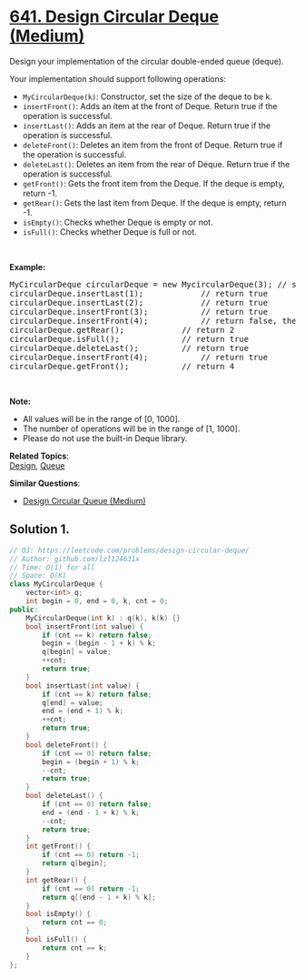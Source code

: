 # [641. Design Circular Deque (Medium)](https://leetcode.com/problems/design-circular-deque/)

<p>Design your implementation of the circular double-ended queue (deque).</p>

<p>Your implementation should support following operations:</p>

<ul>
	<li><code>MyCircularDeque(k)</code>: Constructor, set the size of the deque to be k.</li>
	<li><code>insertFront()</code>: Adds an item at the front of Deque. Return true if the operation is successful.</li>
	<li><code>insertLast()</code>: Adds an item at the rear of Deque. Return true if the operation is successful.</li>
	<li><code>deleteFront()</code>: Deletes an item from the front of Deque. Return true if the operation is successful.</li>
	<li><code>deleteLast()</code>: Deletes an item from the rear of Deque. Return true if the operation is successful.</li>
	<li><code>getFront()</code>: Gets the front item from the Deque. If the deque is empty, return -1.</li>
	<li><code>getRear()</code>: Gets the last item from Deque. If the deque is empty, return -1.</li>
	<li><code>isEmpty()</code>: Checks whether Deque is empty or not.&nbsp;</li>
	<li><code>isFull()</code>: Checks whether Deque is full or not.</li>
</ul>

<p>&nbsp;</p>

<p><strong>Example:</strong></p>

<pre>MyCircularDeque circularDeque = new MycircularDeque(3); // set the size to be 3
circularDeque.insertLast(1);			// return true
circularDeque.insertLast(2);			// return true
circularDeque.insertFront(3);			// return true
circularDeque.insertFront(4);			// return false, the queue is full
circularDeque.getRear();  			// return 2
circularDeque.isFull();				// return true
circularDeque.deleteLast();			// return true
circularDeque.insertFront(4);			// return true
circularDeque.getFront();			// return 4
</pre>

<p>&nbsp;</p>

<p><strong>Note:</strong></p>

<ul>
	<li>All values will be in the range of [0, 1000].</li>
	<li>The number of operations will be in the range of&nbsp;[1, 1000].</li>
	<li>Please do not use the built-in Deque library.</li>
</ul>


**Related Topics**:  
[Design](https://leetcode.com/tag/design/), [Queue](https://leetcode.com/tag/queue/)

**Similar Questions**:
* [Design Circular Queue (Medium)](https://leetcode.com/problems/design-circular-queue/)

## Solution 1.

```cpp
// OJ: https://leetcode.com/problems/design-circular-deque/
// Author: github.com/lzl124631x
// Time: O(1) for all
// Space: O(K)
class MyCircularDeque {
    vector<int> q;
    int begin = 0, end = 0, k, cnt = 0;
public:
    MyCircularDeque(int k) : q(k), k(k) {}
    bool insertFront(int value) {
        if (cnt == k) return false;
        begin = (begin - 1 + k) % k;
        q[begin] = value;
        ++cnt;
        return true;
    }
    bool insertLast(int value) {
        if (cnt == k) return false;
        q[end] = value;
        end = (end + 1) % k;
        ++cnt;
        return true;
    }
    bool deleteFront() {
        if (cnt == 0) return false;
        begin = (begin + 1) % k;
        --cnt;
        return true;
    }
    bool deleteLast() {
        if (cnt == 0) return false;
        end = (end - 1 + k) % k;
        --cnt;
        return true;
    }
    int getFront() {
        if (cnt == 0) return -1;
        return q[begin];
    }
    int getRear() {
        if (cnt == 0) return -1;
        return q[(end - 1 + k) % k];
    }
    bool isEmpty() {
        return cnt == 0;
    }
    bool isFull() {
        return cnt == k;
    }
};
```